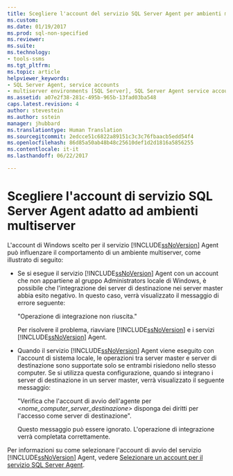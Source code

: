 ```yaml
---
title: Scegliere l'account del servizio SQL Server Agent per ambienti multiserver | Microsoft Docs
ms.custom: 
ms.date: 01/19/2017
ms.prod: sql-non-specified
ms.reviewer: 
ms.suite: 
ms.technology:
- tools-ssms
ms.tgt_pltfrm: 
ms.topic: article
helpviewer_keywords:
- SQL Server Agent, service accounts
- multiserver environments [SQL Server], SQL Server Agent service account behavior
ms.assetid: a07e2f38-281c-495b-965b-13fad03ba548
caps.latest.revision: 4
author: stevestein
ms.author: sstein
manager: jhubbard
ms.translationtype: Human Translation
ms.sourcegitcommit: 2edcce51c6822a89151c3c3c76fbaacb5edd54f4
ms.openlocfilehash: 86d85a50ab48b48c25610def1d2d1816a5856255
ms.contentlocale: it-it
ms.lasthandoff: 06/22/2017

---
```

# <a name="choose-the-right-sql-server-agent-service-account-for-multiserver-environments"></a>Scegliere l'account di servizio SQL Server Agent adatto ad ambienti multiserver
L'account di Windows scelto per il servizio [!INCLUDE[ssNoVersion](../../includes/ssnoversion_md.md)] Agent può influenzare il comportamento di un ambiente multiserver, come illustrato di seguito:  
  
-   Se si esegue il servizio [!INCLUDE[ssNoVersion](../../includes/ssnoversion_md.md)] Agent con un account che non appartiene al gruppo Administrators locale di Windows, è possibile che l'integrazione dei server di destinazione nei server master abbia esito negativo. In questo caso, verrà visualizzato il messaggio di errore seguente:  
  
    "Operazione di integrazione non riuscita."  
  
    Per risolvere il problema, riavviare [!INCLUDE[ssNoVersion](../../includes/ssnoversion_md.md)] e i servizi [!INCLUDE[ssNoVersion](../../includes/ssnoversion_md.md)] Agent.  
  
-   Quando il servizio [!INCLUDE[ssNoVersion](../../includes/ssnoversion_md.md)] Agent viene eseguito con l'account di sistema locale, le operazioni tra server master e server di destinazione sono supportate solo se entrambi risiedono nello stesso computer. Se si utilizza questa configurazione, quando si integrano i server di destinazione in un server master, verrà visualizzato il seguente messaggio:  
  
    "Verifica che l'account di avvio dell'agente per *<nome_computer_server_destinazione>* disponga dei diritti per l'accesso come server di destinazione".  
  
    Questo messaggio può essere ignorato. L'operazione di integrazione verrà completata correttamente.  
  
Per informazioni su come selezionare l'account di avvio del servizio [!INCLUDE[ssNoVersion](../../includes/ssnoversion_md.md)] Agent, vedere [Selezionare un account per il servizio SQL Server Agent](../../ssms/agent/select-an-account-for-the-sql-server-agent-service.md).  
  

